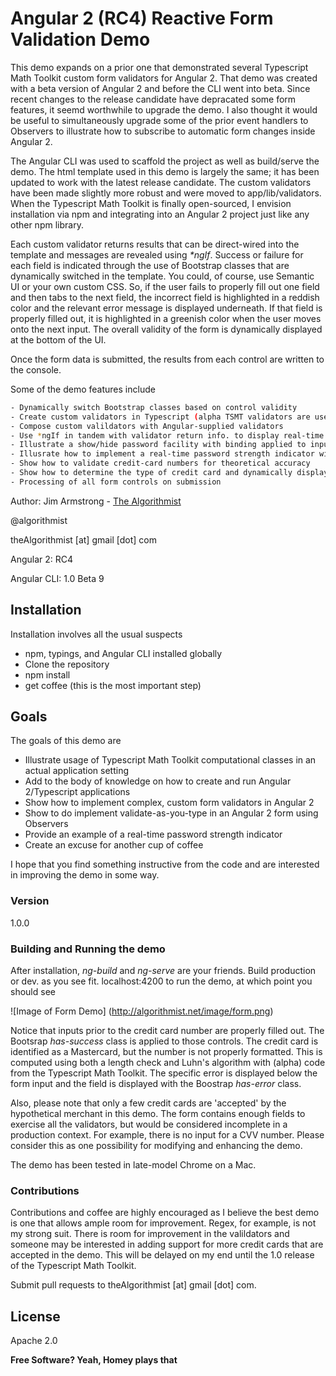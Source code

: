 # Angular 2 (RC4) Reactive Form Validation Demo

This demo expands on a prior one that demonstrated several Typescript Math Toolkit custom form validators for Angular 2.  That demo was created with a beta version of Angular 2 and before the CLI went into beta.  Since recent changes to the release candidate have depracated some form features, it seemd worthwhile to upgrade the demo.  I also thought it would be useful to simultaneously upgrade some of the prior event handlers to Observers to illustrate how to subscribe to automatic form changes inside Angular 2.


The Angular CLI was used to scaffold the project as well as build/serve the demo.  The html template used in this demo is largely the same; it has been updated to work with the latest release candidate.  The custom validators have been made slightly more robust and were moved to app/lib/validators.  When the Typescript Math Toolkit is finally open-sourced, I envision installation via npm and integrating into an Angular 2 project just like any other npm library.


Each custom validator returns results that can be direct-wired into the template and messages are revealed using _*ngIf_.  Success or failure for each field is indicated through the use of Bootstrap classes that are dynamically switched in the template.  You could, of course, use Semantic UI or your own custom CSS.  So, if the user fails to properly fill out one field and then tabs to the next field, the incorrect field is highlighted in a reddish color and the relevant error message is displayed underneath.  If that field is properly filled out, it is highlighted in a greenish color when the user moves onto the next input.  The overall validity of the form is dynamically displayed at the bottom of the UI.


Once the form data is submitted, the results from each control are written to the console.  


Some of the demo features include

```sh
- Dynamically switch Bootstrap classes based on control validity
- Create custom validators in Typescript (alpha TSMT validators are used as an example)
- Compose custom valildators with Angular-supplied validators
- Use *ngIf in tandem with validator return info. to display real-time error or hint messages to aid in form completion
- Illustrate a show/hide password facility with binding applied to input type attribute and anchor text
- Illusrate how to implement a real-time password strength indicator with animated color display
- Show how to validate credit-card numbers for theoretical accuracy
- Show how to determine the type of credit card and dynamically display an image of that card type
- Processing of all form controls on submission
```

Author:  Jim Armstrong - [The Algorithmist]

@algorithmist

theAlgorithmist [at] gmail [dot] com

Angular 2: RC4

Angular CLI: 1.0 Beta 9

## Installation

Installation involves all the usual suspects

  - npm, typings, and Angular CLI installed globally
  - Clone the repository
  - npm install
  - get coffee (this is the most important step)

## Goals

The goals of this demo are 

* Illustrate usage of Typescript Math Toolkit computational classes in an actual application setting
* Add to the body of knowledge on how to create and run Angular 2/Typescript applications
* Show how to implement complex, custom form validators in Angular 2 
* Show to do implement validate-as-you-type in an Angular 2 form using Observers
* Provide an example of a real-time password strength indicator
* Create an excuse for another cup of coffee

I hope that you find something instructive from the code and are interested in improving the demo in some way.

### Version
1.0.0

### Building and Running the demo

After installation, _ng-build_ and _ng-serve_ are your friends.  Build production or dev. as you see fit.  localhost:4200 to run the demo, at which point you should see

![Image of Form Demo]
(http://algorithmist.net/image/form.png)

Notice that inputs prior to the credit card number are properly filled out.  The Bootsrap _has-success_ class is applied to those controls.  The credit card is identified as a Mastercard, but the number is not properly formatted.  This is computed using both a length check and Luhn's algorithm with (alpha) code from the Typescript Math Toolkit.  The specific error is displayed below the form input and the field is displayed with the Boostrap _has-error_ class.

Also, please note that only a few credit cards are 'accepted' by the hypothetical merchant in this demo.  The form contains enough fields to exercise all the validators, but would be considered incomplete in a production context.  For example, there is no input for a CVV number.  Please consider this as one possibility for modifying and enhancing the demo. 

The demo has been tested in late-model Chrome on a Mac. 


### Contributions

Contributions and coffee are highly encouraged as I believe the best demo is one that allows ample room for improvement. Regex, for example, is not my strong suit.  There is room for improvement in the valildators and someone may be interested in adding support for more credit cards that are accepted in the demo.  This will be delayed on my end until the 1.0 release of the Typescript Math Toolkit.

Submit pull requests to theAlgorithmist [at] gmail [dot] com.


License
----

Apache 2.0

**Free Software? Yeah, Homey plays that**

[//]: # (kudos http://stackoverflow.com/questions/4823468/store-comments-in-markdown-syntax)

[The Algorithmist]: <https://www.linkedin.com/in/jimarmstrong>
[statistical analysis of tabular data]: <https://github.com/theAlgorithmist/Table>
